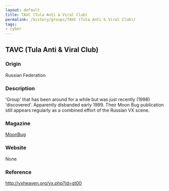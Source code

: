 ```yaml
---
layout: default
title: TAVC (Tula Anti & Viral Club)
permalink: /history/groups/TAVC (Tula Anti & Viral Club)/
tags:
- cyber
---
```


## TAVC (Tula Anti & Viral Club)

### Origin
Russian Federation

### Description
'Group' that has been around for a while but was just recently (1998) 'discovered'. Apparently disbanded early 1999. Their Moon Bug publication still appears regularly as a combined effort of the Russian VX scene.

### Magazine
[MoonBug](http://vxheaven.org/vx.php?id=zm03)

### Website
None

### Reference
http://vxheaven.org/vx.php?id=gt00
